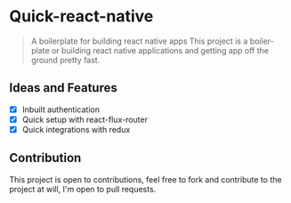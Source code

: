 # Quick-react-native
> A boilerplate for building react native apps
This project is a boiler-plate or building react native applications and getting app off the ground pretty fast.

## Ideas and Features
- [x] Inbuilt authentication
- [x] Quick setup with react-flux-router
- [x] Quick integrations with redux

## Contribution
This project is open to contributions, feel free to fork and contribute to the project at will, I'm open to pull requests.

